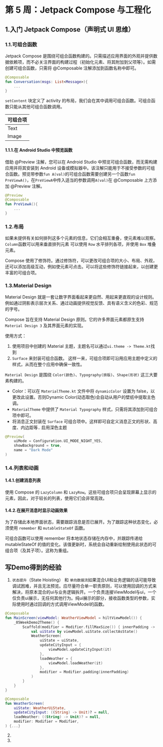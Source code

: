 # 第 5 周：Jetpack Compose 与工程化
## 1.入门 Jetpack Compose（声明式 UI 思维）
### 1.1.可组合函数
Jetpack Compose 是围绕可组合函数构建的。只需描述应用界面的外观并提供数据依赖项，而不必关注界面的构建过程（初始化元素、将其附加到父项等）。如需创建可组合函数，只需将 @Composable 注解添加到函数名称中即可。
```kotlin
@Composable
fun Conversation(msgs: List<Message>){
    ...
}
```
`setContent` 块定义了 activity 的布局，我们会在其中调用可组合函数。可组合函数只能从其他可组合函数调用。

|可组合项|
|:----|
|Text|
|Image|


#### 1.1.1.在 Android Studio 中预览函数
借助 @Preview 注解，您可以在 Android Studio 中预览可组合函数，而无需构建应用并将其安装到 Android 设备或模拟器中。该注解只能用于不接受参数的可组合函数。预览带参数`fun A(val)`的可组合函数需要创建另一个函数`fun PreViewA()`，在`PreViewA`中传入适当的参数调用`A(val)`在 @Composable 上方添加 @Preview 注解。
```kotlin
@Preview
@Composable
fun PreViewA(){
    ...
}
```
### 1.2.布局
如果未提供有关如何排列这多个元素的信息，它们会相互重叠，使元素难以观察。
`Column`函数可以用来垂直排列元素
可以使用 `Row` 水平排列各项，并使用 `Box` 堆叠元素。

Compose 使用了修饰符。通过修饰符，可以更改可组合项的大小、布局、外观，还可以添加高级互动，例如使元素可点击。可以将这些修饰符链接起来，以创建更丰富的可组合项。
### 1.3.Material Design
Material Design 就是一套让数字界面看起来更自然、用起来更直观的设计规则。例如通过阴影表示层次关系、通过动画提供视觉反馈、具有语义含义的色彩、规范的字号。

Compose 旨在支持 Material Design 原则。它的许多界面元素都原生支持 `Material Design 3` 及其界面元素的实现。

使用方式：
1. 使用项目中创建的 Material 主题，主题名可以通过`ui.theme -> Theme.kt`找到
2. `Surface` 来封装可组合函数。
这样一来，可组合项即可沿用应用主题中定义的样式，从而在整个应用中确保一致性。

`Material Design` 是围绕 `Color(颜色)`、`Typography(排版)`、`Shape(形状)` 这三大要素构建的。
* Color：可以在 `MaterialTheme.kt` 文件中将 `dynamicColor` 设置为 false，以更改此设置。否则Dynamic Color(动态取色)会自动从用户的壁纸中提取主色调。
* `MaterialTheme` 中提供了 `Material Typography` 样式，只需将其添加到可组合项中即可。
* 将消息正文封装在 `Surface` 可组合项中。这样即可自定义消息正文的形状、高度、内边距等..
启用深色主题
```kotlin
@Preview(
    uiMode = Configuration.UI_MODE_NIGHT_YES,
    showBackground = true,
    name = "Dark Mode"
)
```
### 1.4.列表和动画
#### 1.4.1.创建消息列表
使用 Compose 的 `LazyColumn` 和 `LazyRow`。这些可组合项只会呈现屏幕上显示的元素，因此，对于较长的列表，使用它们会非常高效。
#### 1.4.2.在展开消息时显示动画效果
为了存储此本地界面状态，需要跟踪消息是否已展开。为了跟踪这种状态变化，必须使用 `remember` 和 `mutableStateOf` 函数。

可组合函数可以使用 remember 将本地状态存储在内存中，并跟踪传递给 mutableStateOf 的值的变化。该值更新时，系统会自动重新绘制使用此状态的可组合项（及其子项）。这称为重组。

## 写Demo得到的经验
1. `状态提升`（State Hoisting） 和 `单向数据流`如果混合UI和业务逻辑的话可能导致调试困难，并且无法预览。应尽量符合单一职责原则，可以使用回调的方式来解决，将原本混合的ui与业务逻辑拆开。一个负责连接ViewModel与ui，一个仅负责ui展示，无任何其他行为。纯ui展示的部分，接收函数类型的参数，实际使用时通过回调的方式调用ViewModel的函数。
```kotlin
@Composable
fun MainScreen(viewModel: WeatherViewModel = hiltViewModel()) {
    _05WeekDemo2Theme() {
        Scaffold(modifier = Modifier.fillMaxSize()) { innerPadding ->
            val uiState by viewModel.uiState.collectAsState()
            WeatherScreen(
                uiState = uiState,
                updateCityInput = {
                    viewModel.updateCityInput(it)
                },
                loadWeather = {
                    viewModel.loadWeather(it)
                },
                modifier = Modifier.padding(innerPadding)
            )
        }
    }
}

@Composable
fun WeatherScreen(
    uiState: WeatherUiState,
    updateCityInput: ((String) -> Unit)? = null,
    loadWeather: ((String) -> Unit)? = null,
    modifier: Modifier = Modifier,
) {...}
```
2. 
3.  
